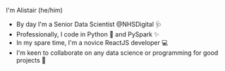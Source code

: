 I'm Alistair (he/him)

- By day I'm a Senior Data Scientist @NHSDigital 🩺 
- Professionally, I code in Python 🐍 and PySpark ✨
- In my spare time, I'm a novice ReactJS developer 💻
- I'm keen to collaborate on any data science or programming for good projects 🙏


<!--
**Ahhj/Ahhj** is a ✨ _special_ ✨ repository because its `README.md` (this file) appears on your GitHub profile.

Here are some ideas to get you started:

- 🔭 I’m currently working on ...
- 🌱 I’m currently learning ...
- 👯 I’m looking to collaborate on ...
- 🤔 I’m looking for help with ...
- 💬 Ask me about ...
- 📫 How to reach me: ...
- 😄 Pronouns: ...
- ⚡ Fun fact: ...
-->
